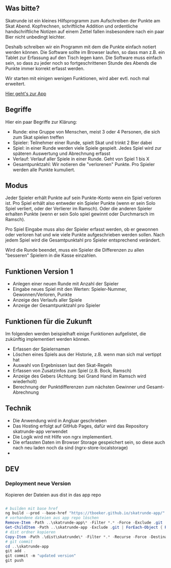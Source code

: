 ## Was bitte?

Skatrunde ist ein kleines Hilfsprogramm zum Aufschreiben der Punkte am Skat Abend. Kopfrechnen, schriftliche Addition und ordentliche handschriftliche Notizen auf einem Zettel fallen insbesondere nach ein paar Bier nicht unbedingt leichter.

Deshalb schreiben wir ein Programm mit dem die Punkte einfach notiert werden können. Die Software sollte im Browser laufen, so dass man z.B. ein Tablet zur Erfassung auf den Tisch legen kann. Die Software muss einfach sein, so dass zu jeder noch so fortgeschrittenen Stunde des Abends die Punkte immer korrekt erfasst werden. 

Wir starten mit einigen wenigen Funktionen, wird aber evtl. noch mal erweitert. 

[Hier geht's zur App](https://tboeker.github.io/skatrunde-app)

## Begriffe

Hier ein paar Begriffe zur Klärung:

- Runde: eine Gruppe von Menschen, meist 3 oder 4 Personen, die sich zum Skat spielen treffen
- Spieler: Teilnehmer einer Runde, spielt Skat und trinkt 2 Bier dabei
- Spiel: in einer Runde werden viele Spiele gespielt. Jedes Spiel wird zur späteren Auswertung und Abrechnung erfasst
- Verlauf: Verlauf aller Spiele in einer Runde. Geht von Spiel 1 bis X
- Gesamtpunktzahl: Wir notieren die "verlorenen" Punkte. Pro Spieler werden alle Punkte kumuliert.

## Modus

Jeder Spieler erhält Punkte auf sein Punkte-Konto wenn ein Spiel verloren ist. Pro Spiel erhält also entweder ein Spieler Punkte (wenn er sein Solo Spiel verliert, oder der Verlierer im Ramsch). Oder die anderen Spieler erhalten Punkte (wenn er sein Solo spiel gewinnt oder Durchmarsch im Ramsch). 

Pro Spiel Eingabe muss also der Spieler erfasst werden, ob er gewonnen oder verloren hat und wie viele Punkte aufgeschrieben werden sollen. Nach jedem Spiel wird die Gesamtpunktahl pro Spieler entsprechend verändert. 

Wird die Runde beendet, muss ein Spieler die Differenzen zu allen "besseren" Spielern in die Kasse einzahlen.

## Funktionen Version 1

- Anlegen einer neuen Runde mit Anzahl der Spieler
- Eingabe neues Spiel mit den Werten: Spieler-Nummer, Gewonnen/Verloren, Punkte
- Anzeige des Verlaufs aller Spiele
- Anzeige der Gesamtpunktzahl pro Spieler

## Funktionen für die Zukunft

Im folgenden werden beispielhaft einige Funktionen aufgelistet, die zukünftig implementiert werden können.

- Erfassen der Spielernamen
- Löschen eines Spiels aus der Historie, z.B. wenn man sich mal vertippt hat
- Auswahl von Ergebnissen laut den Skat-Regeln
- Erfassen von Zusatzinfos zum Spiel (z.B. Bock, Ramsch)
- Anzeige des Gebers (Achtung: bei Grand Hand im Ramsch wird wiederholt)
- Berechnung der Punktdifferenzen zum nächsten Gewinner und Gesamt-Abrechnung

## Technik

- Die Anwendung wird in Angluar geschrieben
- Das Hosting erfolgt auf GitHub Pages, dafür wird das Repository skatrunde-app verwendet
- Die Logik wird mit Hilfe von ngrx implementiert.
- Die erfassten Daten im Browser Storage gespeichert sein, so diese auch nach neu laden noch da sind (ngrx-store-localstorage)
- 

## DEV

### Deployment neue Version

Kopieren der Dateien aus dist in das app repo

```powershell

# builden mit base href
ng build --prod --base-href "https://tboeker.github.io/skatrunde-app/"
# vorhandene dateien aus app repo löschen
Remove-Item -Path ..\skatrunde-app\* -Filter *.* -Force -Exclude .git
Get-ChildItem -Path ..\skatrunde-app -Exclude .git | ForEach-Object { Remove-Item -Path $_.FullName -Recurse }
# dist ordner kopieren
Copy-Item -Path .\dist\skatrunde\* -Filter *.* -Recurse -Force -Destination ..\skatrunde-app\
# git commit
cd ..\skatrunde-app
git add .
git commit -m "updated version"
git push

```